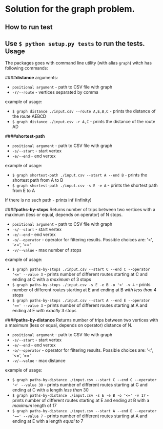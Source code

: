 Solution for the graph problem.
=====================
How to run test
---------------------
Use `$ python setup.py tests` to run the tests.
Usage
---------------------
The packages goes with command line utility (with alias `graph`) witch has following commands:

####**distance** 
 arguments: 
 
 - `positional argument` - path to CSV file with graph 
 - `-r/--route` - vertices separated by comma
 
 example of usage:
 
  - `$ graph distance ./input.csv --route A,E,B,C` - prints the distance of the route A­E­B­C­D
  - `$ graph distance ./input.csv -r A,C` - prints the distance of the route A­D

####**shortest-path** 
 - `positional argument` - path to CSV file with graph 
 - `-s/--start` - start vertex
 - `-e/--end` - end vertex
 
 example of usage:
  
  - `$ graph shortest-path ./input.csv --start A --end B` - prints the shortest path from A to B
  - `$ graph shortest-path ./input.csv -s E -e A` - prints the shortest path from E to A
   
  If there is no such path - prints inf (Infinity)
   
####**paths-by-stops** 
 Returns number of trips between two vertices with a maximum (less or equal, depends on operator) of N stops.
 
 - `positional argument` - path to CSV file with graph 
 - `-s/--start` - start vertex
 - `-e/--end` - end vertex
 - `-o/--operator` - operator for filtering results. Possible choices are: '<', '<=', '=='
 - `-v/--value` - max number of stops
 
 example of usage:
  
  - `$ graph paths-by-stops ./input.csv --start C --end C --operator '<=' --value 3` - prints number 
  of different routes starting at C and ending at C with a *maximum* of 3 stops
  - `$ graph paths-by-stops ./input.csv -s E -e B -o '<' -v 4` - prints number 
  of different routes starting at E and ending at B *with less than* 4 stops 
  - `$ graph paths-by-stops ./input.csv --start A --end E --operator '==' --value 3` - prints number 
  of different routes starting at A and ending at E *with exactly* 3 stops 
   
####**paths-by-distance** 
 Returns number of trips between two vertices with a maximum (less or equal, depends on operator) distance of N.
 
 - `positional argument` - path to CSV file with graph 
 - `-s/--start` - start vertex
 - `-e/--end` - end vertex
 - `-o/--operator` - operator for filtering results. Possible choices are: '<', '<=', '=='
 - `-v/--value` - max distance
 
 example of usage:
  
  - `$ graph paths-by-distance ./input.csv --start C --end C --operator '<' --value 30` - prints number 
  of different routes starting at C and ending at C with a length *less than* 30
  - `$ graph paths-by-distance ./input.csv -s E -e B -o '<=' -v 17` - prints number 
  of different routes starting at E and ending at B with a *maximum* length of 17
  - `$ graph paths-by-distance ./input.csv --start A --end E --operator '==' --value 7` - prints number 
  of different routes starting at A and ending at E with a length *equal to* 7

